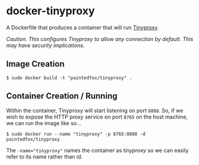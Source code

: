# docker-tinyproxy

A Dockerfile that produces a container that will run [Tinyproxy][tinyproxy].

[tinyproxy]: https://banu.com/tinyproxy/

*Caution.  This configures Tinyproxy to allow any connection by default.  This may have security implications.*


## Image Creation

```
$ sudo docker build -t "paintedfox/tinyproxy" .
```

## Container Creation / Running

Within the container, Tinyproxy will start listening on port `8888`.  So, if we wish to expose the HTTP proxy service on port `8765` on the host machine, we can run the image like so...

```
$ sudo docker run --name "tinyproxy" -p 8765:8888 -d paintedfox/tinyproxy
```

The `-name="tinyproxy"` names the container as *tinyproxy* so we can easily refer to its name rather than id.
